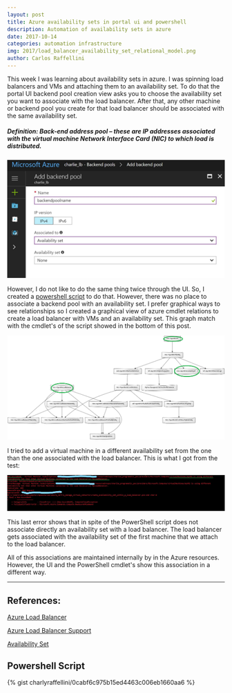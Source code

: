 ```yaml
---
layout: post
title: Azure availability sets in portal ui and powershell
description: Automation of availability sets in azure
date: 2017-10-14
categories: automation infrastructure 
img: 2017/load_balancer_availability_set_relational_model.png
author: Carlos Raffellini
---
```


This week I was learning about availability sets in azure. I was spinning load balancers and VMs and attaching them to an availability set. To do that the portal UI backend pool creation view asks you to choose the availability set you want to associate with the load balancer. After that, any other machine or backend pool you create for that load balancer should be associated with the same availability set.

##### Definition: Back-end address pool – these are IP addresses associated with the virtual machine Network Interface Card (NIC) to which load is distributed.

![ui](/assets/images/2017/backend_pool_portal_ui.JPG)

However, I do not like to do the same thing twice through the UI. So, I created a [powershell script](#ps) to do that. However, there was no place to associate a backend pool with an availability set. I prefer graphical ways to see relationships so I created a graphical view of azure cmdlet relations to create a load balancer with VMs and an availability set. This graph match with the cmdlet's of the script showed in the bottom of this post.

![relations](/assets/images/2017/load_balancer_availability_set_relational_model.png)

I tried to add a virtual machine in a different availability set from the one than the one associated with the load balancer. This is what I got from the test:

![availability set error](/assets/images/2017/availability_set_error.JPG)

This last error shows that in spite of the PowerShell script does not associate directly an availability set with a load balancer. The load balancer gets associated with the availability set of the first machine that we attach to the load balancer.

All of this associations are maintained internally by in the Azure resources. However, the UI and the PowerShell cmdlet's show this association in a different way.

---

## References:

[Azure Load Balancer](https://docs.microsoft.com/en-us/azure/load-balancer/load-balancer-overview)

[Azure Load Balancer Support](https://docs.microsoft.com/en-us/azure/load-balancer/load-balancer-arm)

[Availability Set](https://docs.microsoft.com/en-us/azure/load-balancer/load-balancer-overview)

<h2><a name="ps">Powershell Script</a></h2>

{% gist charlyraffellini/0cabf6c975b15ed4463c006eb1660aa6 %}